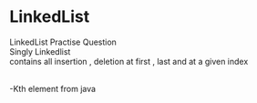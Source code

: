# LinkedList

LinkedList Practise Question
</br>
Singly Linkedlist
</br>
contains all insertion , deletion at first , last and at a given index

</br>
-Kth element from java
